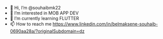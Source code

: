 - 👋 Hi, I’m @souhaibmk22
- 👀 I’m interested in MOB APP DEV
- 🌱 I’m currently learning FLUTTER
- 📫 How to reach me https://www.linkedin.com/in/belmaksene-souhaib-0690aa28a/?originalSubdomain=dz

<!---
souhaibmk22/souhaibmk22 is a ✨ special ✨ repository because its `README.md` (this file) appears on your GitHub profile.
You can click the Preview link to take a look at your changes.
--->
